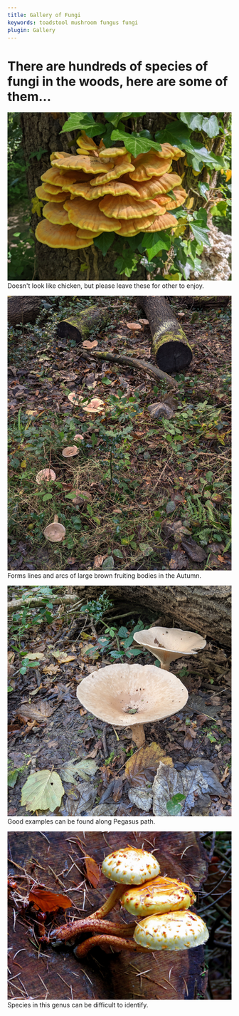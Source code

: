 ```yaml
---
title: Gallery of Fungi
keywords: toadstool mushroom fungus fungi
plugin: Gallery
---
```


# There are hundreds of species of fungi in the woods, here are some of them...

![Chicken of the Woods](images/chicken_of_the_woods.jpg "Chicken of the woods")
Doesn't look like chicken, but please leave these for other to enjoy.

![Trooping Funnel](images/trooping_funnel_01.jpg "Trooping Funnel Group")
Forms lines and arcs of large brown fruiting bodies in the Autumn.

![Trooping Funnel](images/trooping_funnel_02.jpg "Trooping Funnel Individual")
Good examples can be found along Pegasus path.

![Pholiota](images/Pholiota_sp.jpg "Pholiota sp,")
Species in this genus can be difficult to identify. 